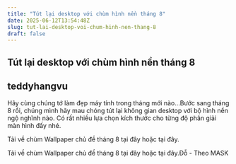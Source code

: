 ```yaml
---
title: "Tút lại desktop với chùm hình nền tháng 8"
date: 2025-06-12T13:54:48Z
slug: tut-lai-desktop-voi-chum-hinh-nen-thang-8
draft: false
---
```


## Tút lại desktop với chùm hình nền tháng 8

## teddyhangvu

Hãy cùng chúng tớ làm đẹp máy tính trong tháng mới nào...​Bước sang tháng 8 rồi, chúng mình hãy mau chóng tút lại không gian desktop với bộ hình nền ngộ nghĩnh nào. Có rất nhiều lựa chọn kích thước cho từng độ phân giải màn hình đấy nhé.
 
Tải về chùm Wallpaper chủ đề tháng 8 tại đây hoặc tại đây.
 

















































Tải về chùm Wallpaper chủ đề tháng 8 tại đây hoặc tại đây.​Đỗ - Theo MASK​
